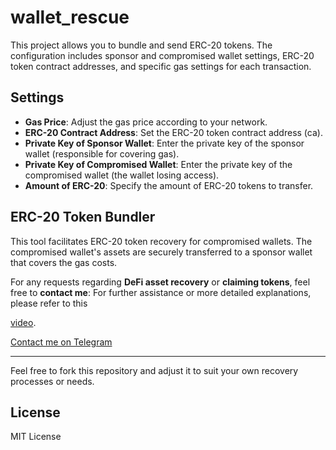 # wallet_rescue

This project allows you to bundle and send ERC-20 tokens. The configuration includes sponsor and compromised wallet settings, ERC-20 token contract addresses, and specific gas settings for each transaction.

## Settings

- **Gas Price**: Adjust the gas price according to your network.
- **ERC-20 Contract Address**: Set the ERC-20 token contract address (ca).
- **Private Key of Sponsor Wallet**: Enter the private key of the sponsor wallet (responsible for covering gas).
- **Private Key of Compromised Wallet**: Enter the private key of the compromised wallet (the wallet losing access).
- **Amount of ERC-20**: Specify the amount of ERC-20 tokens to transfer.

## ERC-20 Token Bundler

This tool facilitates ERC-20 token recovery for compromised wallets. The compromised wallet's assets are securely transferred to a sponsor wallet that covers the gas costs.

For any requests regarding **DeFi asset recovery** or **claiming tokens**, feel free to **contact me**:
For further assistance or more detailed explanations, please refer to this 

[video](https://www.youtube.com/watch?v=MajK_ccE6ec&t=9s).

[Contact me on Telegram](https://t.me/dolchanchain)

---

Feel free to fork this repository and adjust it to suit your own recovery processes or needs.

## License

MIT License
